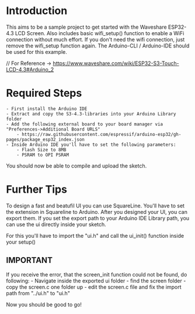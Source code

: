 # Introduction

This aims to be a sample project to get started with the Waveshare ESP32-4.3 LCD Screen.
Also includes basic wifi_setup() function to enable a WiFi connection without much effort.
If you don't need the wifi connection, just remove the wifi_setup function again.
The Arduino-CLI / Arduino-IDE should be used for this example.

// For Reference -> https://www.waveshare.com/wiki/ESP32-S3-Touch-LCD-4.3#Arduino_2

# Required Steps

    - First install the Arduino IDE
    - Extract and copy the S3-4.3-libraries into your Arduino Library folder
    - Add the following external board to your board manager via "Preferences->Additional Board URLS"
        - https://raw.githubusercontent.com/espressif/arduino-esp32/gh-pages/package_esp32_index.json
    - Inside Arduino IDE you'll have to set the following parameters:
        - Flash Size to 8MB
        - PSRAM to OPI PSRAM

You should now be able to compile and upload the sketch.

# Further Tips

To design a fast and beatufil UI you can use SquareLine. 
You'll have to set the extension in Squareline to Arduino. 
After you designed your UI, you can export them. If you set the export path to your Arduino IDE Library path, you can use the ui directly inside your sketch.

For this you'll have to import the "ui.h" and call the ui_init() function inside your setup()

## IMPORTANT
If you receive the error, that the screen_init function could not be found, do following:
    - Navigate inside the exported ui folder
    - find the screen folder
    - copy the screen.c one folder up
    - edit the screen.c file and fix the import path from "../ui.h" to "ui.h"

Now you should be good to go!
